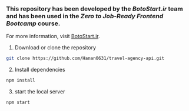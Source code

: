 ### This repository has been developed by the *BotoStart.ir* team and has been used in the *Zero to Job-Ready Frontend Bootcamp* course.  

For more information, visit [BotoStart.ir](https://botostart.ir).

1.  Download or clone the repository

```bash
git clone https://github.com/Hanan0631/travel-agency-api.git
```
2.  Install dependencies

```bash
npm install
```

3.  start the local server

```bash
npm start
```

